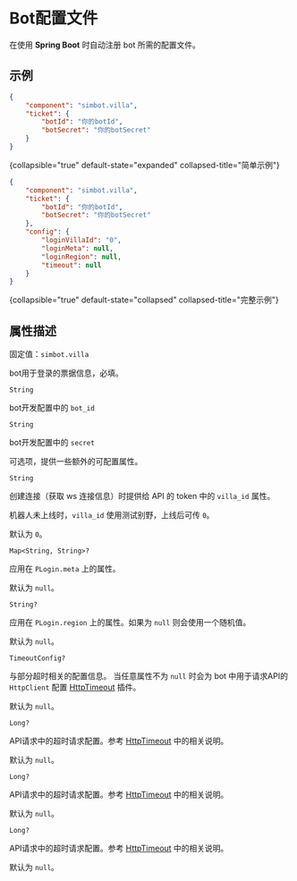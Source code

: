 # Bot配置文件

<tldr>
<p>在使用 <b>Spring Boot</b> 时自动注册 bot 所需的配置文件。</p>
</tldr>

## 示例

```json
{
    "component": "simbot.villa",
    "ticket": {
        "botId": "你的botId",
        "botSecret": "你的botSecret"
    }
}
```
{collapsible="true" default-state="expanded" collapsed-title="简单示例"}

```json
{
    "component": "simbot.villa",
    "ticket": {
        "botId": "你的botId",
        "botSecret": "你的botSecret"
    },
    "config": {
        "loginVillaId": "0",
        "loginMeta": null,
        "loginRegion": null,
        "timeout": null
    }
}
```
{collapsible="true" default-state="collapsed" collapsed-title="完整示例"}

## 属性描述

<deflist>
<def title="component">

固定值：`simbot.villa`

</def>
<def title="ticket">

bot用于登录的票据信息，必填。

<deflist style="wide">
<def title="botId">

`String`

bot开发配置中的 `bot_id`

</def>
<def title="botSecret">

`String`

bot开发配置中的 `secret`

</def>
</deflist>

</def>

<def title="config">
可选项，提供一些额外的可配置属性。

<deflist>
<def title="loginVillaId">

`String`

创建连接（获取 ws 连接信息）时提供给 API 的 token 中的 `villa_id` 属性。

机器人未上线时，`villa_id` 使用测试别野，上线后可传 `0`。

默认为 `0`。

</def>
<def title="loginMeta">

`Map<String, String>?`

应用在 `PLogin.meta` 上的属性。

默认为 `null`。

</def>
<def title="loginRegion">

`String?`

应用在 `PLogin.region` 上的属性。如果为 `null` 则会使用一个随机值。

默认为 `null`。

</def>
<def title="timeout" style="wide">

`TimeoutConfig?`

与部分超时相关的配置信息。
当任意属性不为 `null` 时会为 bot 中用于请求API的 `HttpClient`
配置 [HttpTimeout][HttpTimeout] 插件。

默认为 `null`。

<deflist>
<def title="apiHttpRequestTimeoutMillis">

`Long?`

API请求中的超时请求配置。参考 [HttpTimeout][HttpTimeout] 中的相关说明。

默认为 `null`。

</def>
<def title="apiHttpConnectTimeoutMillis">

`Long?`

API请求中的超时请求配置。参考 [HttpTimeout][HttpTimeout] 中的相关说明。

默认为 `null`。

</def>
<def title="apiHttpSocketTimeoutMillis">

`Long?`

API请求中的超时请求配置。参考 [HttpTimeout][HttpTimeout] 中的相关说明。

默认为 `null`。

</def>
</deflist>

</def>
</deflist>

</def>

</deflist>

[HttpTimeout]: https://ktor.io/docs/timeout.html
